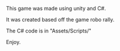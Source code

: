 This game was made using unity and C#.

It was created based off the game robo rally.

The C# code is in "Assets/Scripts/"

Enjoy.
